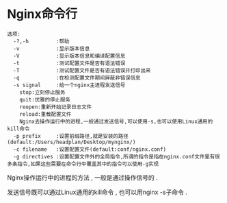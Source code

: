 # Nginx命令行

```
选项:
  -?,-h         :帮助
  -v            :显示版本信息
  -V            :显示版本信息和编译配置信息
  -t            :测试配置文件是否有语法错误
  -T            :测试配置文件是否有语法错误并打印出来
  -q            :在检测配置文件期间屏蔽非错误信息
  -s signal     :给一个nginx主进程发送信号
    stop:立刻停止服务
    quit:优雅的停止服务
    reopen:重新开始记录日志文件
    reload:重载配置文件
    Nginx去操作运行中的进程,一般通过发送信号,可以使用-s,也可以使用Linux通用的kill命令
  -p prefix     :设置前缀路径,就是安装的路径(default:/Users/headplan/Desktop/mynginx/)
  -c filename   :设置配置文件(default:conf/nginx.conf)
  -g directives :设置配置文件外的全局指令,所谓的指令是指在nginx.conf文件里有很多条指令,如果这些需要在命令行中覆盖其中的指令可以使用-g实现
```

Nginx操作运行中的进程的方法 , 一般是通过操作信号的 . 

发送信号既可以通过Linux通用的kill命令 , 也可以用nginx -s子命令 . 

